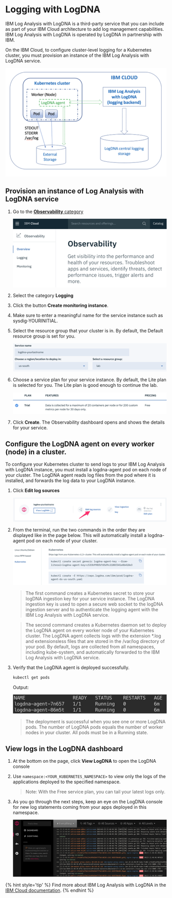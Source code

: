 # Logging with LogDNA

IBM Log Analysis with LogDNA is a third-party service that you can include as part of your IBM Cloud architecture to add log management capabilities. IBM Log Analysis with LogDNA is operated by LogDNA in partnership with IBM.

On the IBM Cloud, to configure cluster-level logging for a Kubernetes cluster, you must provision an instance of the IBM Log Analysis with LogDNA service.

![](./images/logdna-architecture.png)

## Provision an instance of Log Analysis with LogDNA service

1. Go to the [**Observability** category](https://cloud.ibm.com/observe)

    ![](./images/observe-landing.png)

1. Select the category **Logging**

1. Click the button **Create monitoring instance**.

1. Make sure to enter a meaningful name for the service instance such as sysdig-YOURINITIAL.

1. Select the resource group that your cluster is in. By default, the Default resource group is set for you.

    ![](./images/logging-creation.png)

1. Choose a service plan for your service instance. By default, the Lite plan is selected for you. The Lite plan is good enough to continue the lab.

    ![](./images/sysdig-plan.png)

1. Click **Create**. The Observability dashboard opens and shows the details for your service.

## Configure the LogDNA agent on every worker (node) in a cluster.

To configure your Kubernetes cluster to send logs to your IBM Log Analysis with LogDNA instance, you must install a logdna-agent pod on each node of your cluster. The LogDNA agent reads log files from the pod where it is installed, and forwards the log data to your LogDNA instance.

1. Click **Edit log sources**

    ![](./images/logging-configure.png)

1. From the terminal, run the two commands in the order they are displayed like in the page below. This will automatically install a logdna-agent pod on each node of your cluster.

    ![](./images/logdna-agents.png)
    
    > The first command creates a Kubernetes secret to store your logDNA ingestion key for your service instance. The LogDNA ingestion key is used to open a secure web socket to the logDNA ingestion server and to authenticate the logging agent with the IBM Log Analysis with LogDNA service.

    > The second command creates a Kubernetes daemon set to deploy the LogDNA agent on every worker node of your Kubernetes cluster. The LogDNA agent collects logs with the extension *.log and extensionsless files that are stored in the /var/log directory of your pod. By default, logs are collected from all namespaces, including kube-system, and automatically forwarded to the IBM Log Analysis with LogDNA service.

1. Verify that the LogDNA agent is deployed successfully.
    ```sh
    kubectl get pods
    ```
    Output:

    ![](./images/logdna-pods.png)

    > The deployment is successful when you see one or more LogDNA pods. The number of LogDNA pods equals the number of worker nodes in your cluster. All pods must be in a Running state.

## View logs in the LogDNA dashboard

1. At the bottom on the page, click **View LogDNA** to open the LogDNA console

1. Use `namespace:<YOUR_KUBERNETES_NAMESPACE>` to view only the logs of the applications deployed to the specified namespace.

    > Note: With the Free service plan, you can tail your latest logs only.

1. As you go through the next steps, keep an eye on the LogDNA console for new log statements coming from your apps deployed in this namespace.

    ![LogDNA dashboard](./images/logdna-console.png)

{% hint style='tip' %}
Find more about IBM Log Analysis with LogDNA in the [IBM Cloud documentation](https://cloud.ibm.com/docs/services/Log-Analysis-with-LogDNA/index.html#getting-started).
{% endhint %}